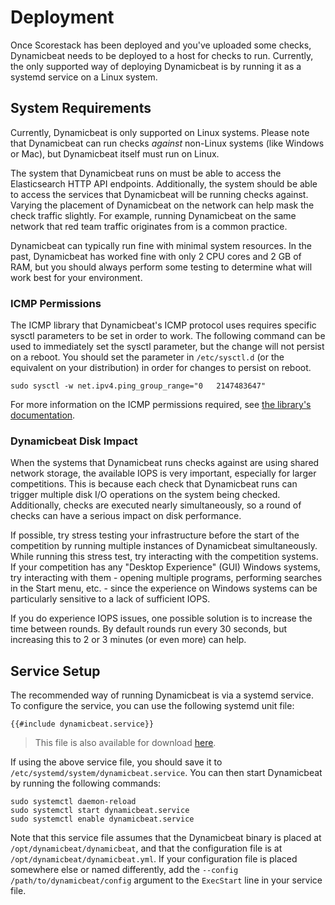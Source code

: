 Deployment
==========

Once Scorestack has been deployed and you've uploaded some checks, Dynamicbeat needs to be deployed to a host for checks to run. Currently, the only supported way of deploying Dynamicbeat is by running it as a systemd service on a Linux system.

System Requirements
-------------------

Currently, Dynamicbeat is only supported on Linux systems. Please note that Dynamicbeat can run checks _against_ non-Linux systems (like Windows or Mac), but Dynamicbeat itself must run on Linux.

The system that Dynamicbeat runs on must be able to access the Elasticsearch HTTP API endpoints. Additionally, the system should be able to access the services that Dynamicbeat will be running checks against. Varying the placement of Dynamicbeat on the network can help mask the check traffic slightly. For example, running Dynamicbeat on the same network that red team traffic originates from is a common practice.

Dynamicbeat can typically run fine with minimal system resources. In the past, Dynamicbeat has worked fine with only 2 CPU cores and 2 GB of RAM, but you should always perform some testing to determine what will work best for your environment.

### ICMP Permissions

The ICMP library that Dynamicbeat's ICMP protocol uses requires specific sysctl parameters to be set in order to work. The following command can be used to immediately set the sysctl parameter, but the change will not persist on a reboot. You should set the parameter in `/etc/sysctl.d` (or the equivalent on your distribution) in order for changes to persist on reboot.

```shell
sudo sysctl -w net.ipv4.ping_group_range="0   2147483647"
```

For more information on the ICMP permissions required, see [the library's documentation](https://github.com/go-ping/ping#note-on-linux-support).

### Dynamicbeat Disk Impact

When the systems that Dynamicbeat runs checks against are using shared network storage, the available IOPS is very important, especially for larger competitions. This is because each check that Dynamicbeat runs can trigger multiple disk I/O operations on the system being checked. Additionally, checks are executed nearly simultaneously, so a round of checks can have a serious impact on disk performance.

If possible, try stress testing your infrastructure before the start of the competition by running multiple instances of Dynamicbeat simultaneously. While running this stress test, try interacting with the competition systems. If your competition has any "Desktop Experience" (GUI) Windows systems, try interacting with them - opening multiple programs, performing searches in the Start menu, etc. - since the experience on Windows systems can be particularly sensitive to a lack of sufficient IOPS.

If you do experience IOPS issues, one possible solution is to increase the time between rounds. By default rounds run every 30 seconds, but increasing this to 2 or 3 minutes (or even more) can help.

Service Setup
-------------

The recommended way of running Dynamicbeat is via a systemd service. To configure the service, you can use the following systemd unit file:

```
{{#include dynamicbeat.service}}
```

> This file is also available for download [here](./dynamicbeat.service).

If using the above service file, you should save it to `/etc/systemd/system/dynamicbeat.service`. You can then start Dynamicbeat by running the following commands:

```shell
sudo systemctl daemon-reload
sudo systemctl start dynamicbeat.service
sudo systemctl enable dynamicbeat.service
```

Note that this service file assumes that the Dynamicbeat binary is placed at `/opt/dynamicbeat/dynamicbeat`, and that the configuration file is  at `/opt/dynamicbeat/dynamicbeat.yml`. If your configuration file is placed somewhere else or named differently, add the `--config /path/to/dynamicbeat/config` argument to the `ExecStart` line in your service file.
